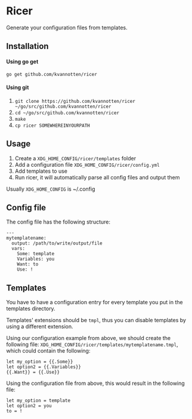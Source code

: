 # Ricer

Generate your configuration files from templates.

## Installation

#### Using go get

`go get github.com/kvannotten/ricer`

#### Using git

  1. `git clone https://github.com/kvannotten/ricer ~/go/src/github.com/kvannotten/ricer`
  2. `cd ~/go/src/github.com/kvannotten/ricer`
  3. `make`
  4. `cp ricer SOMEWHEREINYOURPATH`

## Usage

  1. Create a `XDG_HOME_CONFIG/ricer/templates` folder
  2. Add a configuration file `XDG_HOME_CONFIG/ricer/config.yml`
  3. Add templates to use
  4. Run ricer, it will automatically parse all config files and output them

Usually `XDG_HOME_CONFIG` is ~/.config

## Config file

The config file has the following structure:

```
---
mytemplatename:
  output: /path/to/write/output/file
  vars:
    Some: template
    Variables: you
    Want: to
    Use: !
```

## Templates

You have to have a configuration entry for every template you put in the templates directory.

Templates' extensions should be `tmpl`, thus you can disable templates by using a different extension.

Using our configuration example from above, we should create the following file: `XDG_HOME_CONFIG/ricer/templates/mytemplatename.tmpl`, which could contain the following:

```
let my_option = {{.Some}}
let option2 = {{.Variables}}
{{.Want}} = {{.Use}}
```

Using the configuration file from above, this would result in the following file:

```
let my_option = template
let option2 = you
to = !
```
